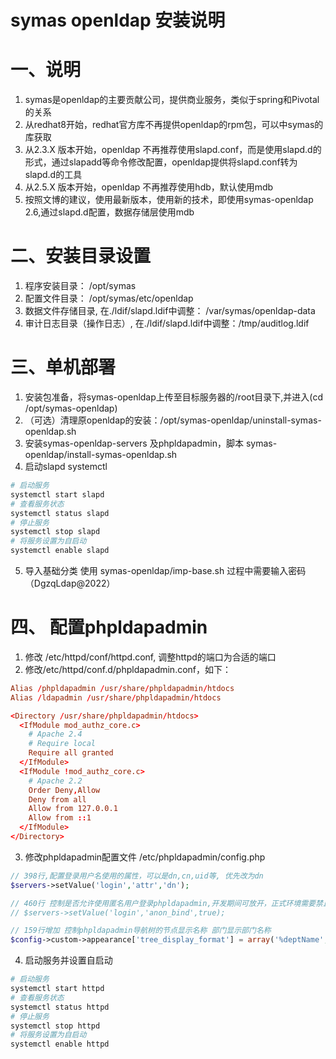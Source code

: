 # symas openldap 安装说明

# 一、说明
1. symas是openldap的主要贡献公司，提供商业服务，类似于spring和Pivotal的关系
2. 从redhat8开始，redhat官方库不再提供openldap的rpm包，可以中symas的库获取
3. 从2.3.X 版本开始，openldap 不再推荐使用slapd.conf，而是使用slapd.d的形式，通过slapadd等命令修改配置，openldap提供将slapd.conf转为slapd.d的工具
4. 从2.5.X 版本开始，openldap 不再推荐使用hdb，默认使用mdb
5. 按照文博的建议，使用最新版本，使用新的技术，即使用symas-openldap 2.6,通过slapd.d配置，数据存储层使用mdb

# 二、安装目录设置
1. 程序安装目录： /opt/symas
2. 配置文件目录： /opt/symas/etc/openldap
3. 数据文件存储目录, 在./ldif/slapd.ldif中调整： /var/symas/openldap-data
4. 审计日志目录（操作日志）, 在./ldif/slapd.ldif中调整：/tmp/auditlog.ldif

# 三、单机部署
1. 安装包准备，将symas-openldap上传至目标服务器的/root目录下,并进入(cd /opt/symas-openldap)
2. （可选）清理原openldap的安装：/opt/symas-openldap/uninstall-symas-openldap.sh
3. 安装symas-openldap-servers 及phpldapadmin，脚本 symas-openldap/install-symas-openldap.sh
4. 启动slapd systemctl
``` bash
# 启动服务
systemctl start slapd
# 查看服务状态
systemctl status slapd
# 停止服务
systemctl stop slapd
# 将服务设置为自启动
systemctl enable slapd
```
5. 导入基础分类 使用 symas-openldap/imp-base.sh 过程中需要输入密码（DgzqLdap@2022）

# 四、 配置phpldapadmin
1. 修改 /etc/httpd/conf/httpd.conf, 调整httpd的端口为合适的端口
2. 修改/etc/httpd/conf.d/phpldapadmin.conf，如下：
``` conf
Alias /phpldapadmin /usr/share/phpldapadmin/htdocs
Alias /ldapadmin /usr/share/phpldapadmin/htdocs

<Directory /usr/share/phpldapadmin/htdocs>
  <IfModule mod_authz_core.c>
    # Apache 2.4
    # Require local
	Require all granted
  </IfModule>
  <IfModule !mod_authz_core.c>
    # Apache 2.2
    Order Deny,Allow
    Deny from all
    Allow from 127.0.0.1
    Allow from ::1
  </IfModule>
</Directory>
```
3. 修改phpldapadmin配置文件 /etc/phpldapadmin/config.php
``` php
// 398行,配置登录用户名使用的属性，可以是dn,cn,uid等, 优先改为dn
$servers->setValue('login','attr','dn');

// 460行 控制是否允许使用匿名用户登录phpldapadmin,开发期间可放开，正式环境需要禁止，禁止则取消前面的注释
// $servers->setValue('login','anon_bind',true);

// 159行增加 控制phpldapadmin导航树的节点显示名称 部门显示部门名称
$config->custom->appearance['tree_display_format'] = array('%deptName','%sn','%o','%rdn');
```
4. 启动服务并设置自启动
``` bash
# 启动服务
systemctl start httpd
# 查看服务状态
systemctl status httpd
# 停止服务
systemctl stop httpd
# 将服务设置为自启动
systemctl enable httpd
```